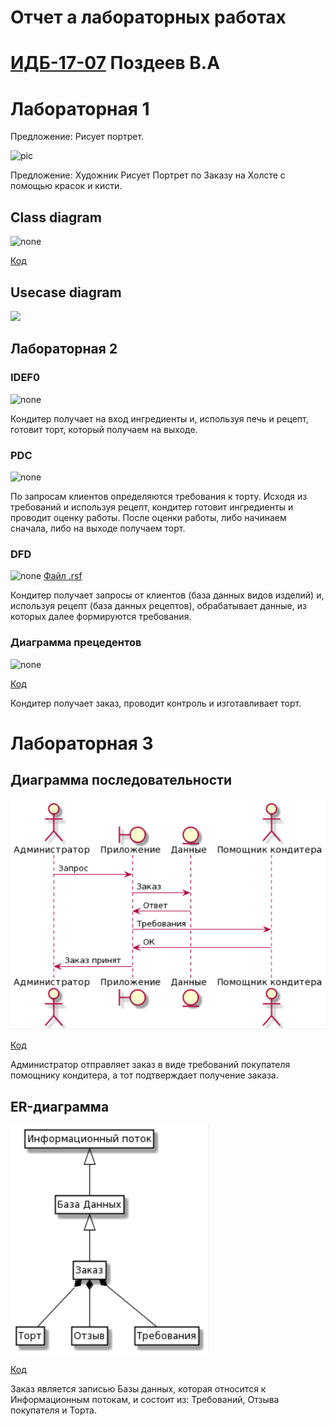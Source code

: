 
# Отчет а лабораторных работах
# [ИДБ-17-07](https://github.com/stankin/design-part-1/wiki/list-idb-17-07) Поздеев В.А

# Лабораторная 1

Предложение: Рисует портрет.

![pic](https://github.com/viktorpozdeev/-viktorpozdeev-.github.io/blob/master/laba1/Screenshot_2.png?raw=true)

Предложение:  Художник Рисует Портрет по Заказу на Холсте с помощью красок и кисти.

## Class diagram

![none](https://github.com/viktorpozdeev/-viktorpozdeev-.github.io/blob/master/laba1/Screenshot_3.png?raw=true)

[Код](https://github.com/viktorpozdeev/-viktorpozdeev-.github.io/blob/master/laba1/uml.txt_1.txt)

## Usecase diagram

![](https://github.com/viktorpozdeev/-viktorpozdeev-.github.io/blob/master/laba1/Screenshot_1.png)

## Лабораторная 2

### IDEF0

![none](https://github.com/viktorpozdeev/-viktorpozdeev-.github.io/blob/master/laba2/лаба2_1.png)

Кондитер получает на вход ингредиенты и, используя печь и рецепт, готовит торт, который получаем на выходе.
### PDC

![none](https://github.com/viktorpozdeev/-viktorpozdeev-.github.io/blob/master/laba2/лаба2_2.png)

По запросам клиентов определяются требования к торту. Исходя из требований и используя рецепт, кондитер готовит ингредиенты и проводит оценку работы. После оценки работы, либо начинаем сначала, либо на выходе получаем торт.
### DFD

![none](https://github.com/viktorpozdeev/-viktorpozdeev-.github.io/blob/master/laba2/лаба2_3.png)
[Файл .rsf](https://github.com/viktorpozdeev/-viktorpozdeev-.github.io/blob/master/laba2/лаба2.1rsf.rsf)

Кондитер получает запросы от клиентов (база данных видов изделий) и, используя рецепт (база данных рецептов), обрабатывает данные, из которых далее формируются требования.
### Диаграмма прецедентов

![none](https://github.com/viktorpozdeev/-viktorpozdeev-.github.io/blob/master/laba2/лаба2_4.png)

[Код](https://github.com/viktorpozdeev/-viktorpozdeev-.github.io/blob/master/laba2/Код.txt)

Кондитер получает заказ, проводит контроль и изготавливает торт.

# Лабораторная 3

## Диаграмма последовательности
![none](https://github.com/viktorpozdeev/-viktorpozdeev-.github.io/blob/master/laba3/1.png)

[Код](https://github.com/viktorpozdeev/-viktorpozdeev-.github.io/blob/master/laba3/Код1.txt)

Администратор отправляет заказ в виде требований покупателя помощнику кондитера, а тот подтверждает получение заказа.

## ER-диаграмма
![none](https://github.com/viktorpozdeev/-viktorpozdeev-.github.io/blob/master/laba3/2.png)

[Код](https://github.com/viktorpozdeev/-viktorpozdeev-.github.io/blob/master/laba3/код2.txt)

Заказ является записью Базы данных, которая относится к Информационным потокам, и состоит из: Требований, Отзыва покупателя и Торта.
